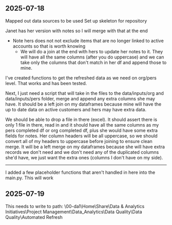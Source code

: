 ## 2025-07-18
Mapped out data sources to be used
Set up skeleton for repository

Janet has her version with notes so I will merge with that at the end
- Note hers does not not exclude items that are no longer linked to active accounts so that is worth knowing
    - We will do a join at the end with hers to update her notes to it. They will have all the same columns (after you do uppercase) and we can take only the columns that don't match in her df and append those to mine.

I've created functions to get the refreshed data as we need on org/pers level. That works and has been tested.

Next, I just need a script that will take in the files to the data/inputs/org and data/inputs/pers folder, merge and append any extra columns she may have. It should be a left join on my dataframes because mine will have the up to date data on active customers and hers may have extra data.

We should be able to drop a file in there (excel). It should assert there is only 1 file in there, read in and it should have all the same columns as my pers completed df or org completed df, plus she would have some extra fields for notes. Her column headers will be all uppercase, so we should convert all of my headers to uppercase before joining to ensure clean merge. It will be a left merge on my dataframes because she will have extra records we don't need and we don't need any of the duplicated columns she'd have, we just want the extra ones (columns I don't have on my side). 

---

I added a few placeholder functions that aren't handled in here into the main.py. This will work


## 2025-07-19
This needs to write to path:
\\00-da1\Home\Share\Data & Analytics Initiatives\Project Management\Data_Analytics\Data Quality\Data Quality\Automated Refresh